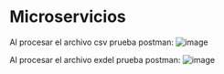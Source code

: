 # Microservicios

Al procesar el archivo csv prueba postman:
![image](https://github.com/Mafesita23/Microservicios/assets/116750999/72ed1782-8f60-42ae-be5c-af432d9c604e)


Al procesar el archivo exdel prueba postman:
![image](https://github.com/Mafesita23/Microservicios/assets/116750999/821b5340-bd3c-49e1-9bd2-8308a6aa757b)
